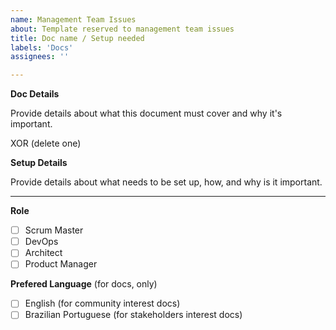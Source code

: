 ```yaml
---
name: Management Team Issues
about: Template reserved to management team issues
title: Doc name / Setup needed
labels: 'Docs'
assignees: ''

---
```


**Doc Details**

Provide details about what this document must cover and why it's important.

XOR (delete one)

**Setup Details**

Provide details about what needs to be set up, how, and why is it important.

---

**Role**

- [ ] Scrum Master
- [ ] DevOps
- [ ] Architect
- [ ] Product Manager

**Prefered Language** (for docs, only)

- [ ] English (for community interest docs)
- [ ] Brazilian Portuguese (for stakeholders interest docs)
